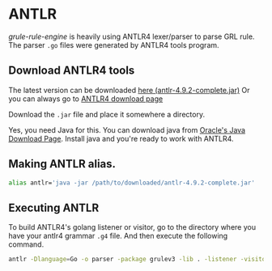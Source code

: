 # ANTLR

*grule-rule-engine* is heavily using ANTLR4 lexer/parser to parse GRL rule. The parser
`.go` files were generated by ANTLR4 tools program.

## Download ANTLR4 tools

The latest version can be downloaded [here (antlr-4.9.2-complete.jar)](https://www.antlr.org/download/antlr-4.9.2-complete.jar)
Or you can always go to [ANTLR4 download page](https://www.antlr.org/download.html)

Download the `.jar` file and place it somewhere a directory.

Yes, you need Java for this. You can download java from [Oracle's Java Download Page](https://www.oracle.com/java/technologies/javase-downloads.html).
Install java and you're ready to work with ANTLR4.

## Making ANTLR alias.

```bash
alias antlr='java -jar /path/to/downloaded/antlr-4.9.2-complete.jar'
```

## Executing ANTLR

To build ANTLR4's golang listener or visitor, go to the directory where you
have your antlr4 grammar `.g4` file. And then execute the following command.

```bash
antlr -Dlanguage=Go -o parser -package grulev3 -lib . -listener -visitor grulev3.g4
```

